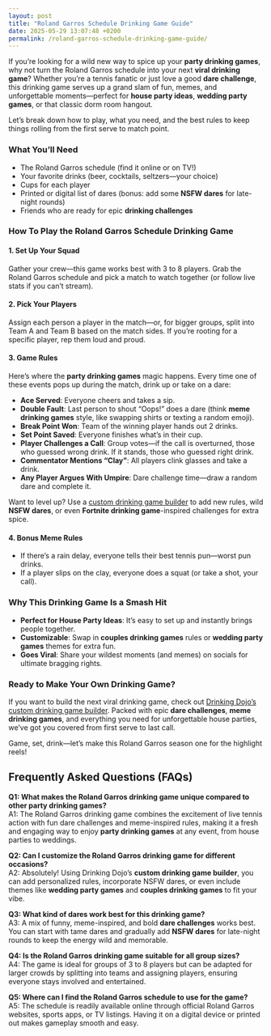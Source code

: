 ```yaml
---
layout: post
title: "Roland Garros Schedule Drinking Game Guide"
date: 2025-05-29 13:07:48 +0200
permalink: /roland-garros-schedule-drinking-game-guide/
---
```

If you’re looking for a wild new way to spice up your **party drinking games**, why not turn the Roland Garros schedule into your next **viral drinking game**? Whether you’re a tennis fanatic or just love a good **dare challenge**, this drinking game serves up a grand slam of fun, memes, and unforgettable moments—perfect for **house party ideas**, **wedding party games**, or that classic dorm room hangout.

Let’s break down how to play, what you need, and the best rules to keep things rolling from the first serve to match point.

### What You’ll Need

- The Roland Garros schedule (find it online or on TV!)
- Your favorite drinks (beer, cocktails, seltzers—your choice)
- Cups for each player
- Printed or digital list of dares (bonus: add some **NSFW dares** for late-night rounds)
- Friends who are ready for epic **drinking challenges**

### How To Play the Roland Garros Schedule Drinking Game

#### 1. **Set Up Your Squad**

Gather your crew—this game works best with 3 to 8 players. Grab the Roland Garros schedule and pick a match to watch together (or follow live stats if you can’t stream).

#### 2. **Pick Your Players**

Assign each person a player in the match—or, for bigger groups, split into Team A and Team B based on the match sides. If you’re rooting for a specific player, rep them loud and proud.

#### 3. **Game Rules**

Here’s where the **party drinking games** magic happens. Every time one of these events pops up during the match, drink up or take on a dare:

- **Ace Served**: Everyone cheers and takes a sip.
- **Double Fault**: Last person to shout “Oops!” does a dare (think **meme drinking games** style, like swapping shirts or texting a random emoji).
- **Break Point Won**: Team of the winning player hands out 2 drinks.
- **Set Point Saved**: Everyone finishes what’s in their cup.
- **Player Challenges a Call**: Group votes—if the call is overturned, those who guessed wrong drink. If it stands, those who guessed right drink.
- **Commentator Mentions “Clay”**: All players clink glasses and take a drink.
- **Any Player Argues With Umpire**: Dare challenge time—draw a random dare and complete it.

Want to level up? Use a [custom drinking game builder](https://drinkingdojo.com) to add new rules, wild **NSFW dares**, or even **Fortnite drinking game**-inspired challenges for extra spice.

#### 4. **Bonus Meme Rules**

- If there’s a rain delay, everyone tells their best tennis pun—worst pun drinks.
- If a player slips on the clay, everyone does a squat (or take a shot, your call).

### Why This Drinking Game Is a Smash Hit

- **Perfect for House Party Ideas**: It’s easy to set up and instantly brings people together.
- **Customizable**: Swap in **couples drinking games** rules or **wedding party games** themes for extra fun.
- **Goes Viral**: Share your wildest moments (and memes) on socials for ultimate bragging rights.

### Ready to Make Your Own Drinking Game?

If you want to build the next viral drinking game, check out [Drinking Dojo’s custom drinking game builder](https://drinkingdojo.com). Packed with epic **dare challenges**, **meme drinking games**, and everything you need for unforgettable house parties, we’ve got you covered from first serve to last call.

Game, set, drink—let’s make this Roland Garros season one for the highlight reels!

## Frequently Asked Questions (FAQs)

**Q1: What makes the Roland Garros drinking game unique compared to other party drinking games?**  
A1: The Roland Garros drinking game combines the excitement of live tennis action with fun dare challenges and meme-inspired rules, making it a fresh and engaging way to enjoy **party drinking games** at any event, from house parties to weddings.

**Q2: Can I customize the Roland Garros drinking game for different occasions?**  
A2: Absolutely! Using Drinking Dojo’s **custom drinking game builder**, you can add personalized rules, incorporate NSFW dares, or even include themes like **wedding party games** and **couples drinking games** to fit your vibe.

**Q3: What kind of dares work best for this drinking game?**  
A3: A mix of funny, meme-inspired, and bold **dare challenges** works best. You can start with tame dares and gradually add **NSFW dares** for late-night rounds to keep the energy wild and memorable.

**Q4: Is the Roland Garros drinking game suitable for all group sizes?**  
A4: The game is ideal for groups of 3 to 8 players but can be adapted for larger crowds by splitting into teams and assigning players, ensuring everyone stays involved and entertained.

**Q5: Where can I find the Roland Garros schedule to use for the game?**  
A5: The schedule is readily available online through official Roland Garros websites, sports apps, or TV listings. Having it on a digital device or printed out makes gameplay smooth and easy.

<script type="application/ld+json">
{
  "@context": "https://schema.org",
  "@type": "BlogPosting",
  "headline": "Roland Garros Schedule Drinking Game Guide",
  "description": "Spice up your party drinking games with the Roland Garros schedule drinking game. Perfect for viral drinking games, dare challenges, and unforgettable house party ideas.",
  "image": "https://drinkingdojo.com/images/roland-garros-drinking-game.jpg",
  "author": {
    "@type": "Person",
    "name": "Drinking Dojo"
  },
  "publisher": {
    "@type": "Person",
    "name": "Drinking Dojo"
  },
  "mainEntityOfPage": {
    "@type": "WebPage",
    "@id": "https://drinkingdojo.com/blog/roland-garros-schedule-drinking-game-guide"
  },
  "datePublished": "2024-06-01",
  "dateModified": "2024-06-01"
}
</script>

<script type="application/ld+json">
{
  "@context": "https://schema.org",
  "@type": "FAQPage",
  "mainEntity": [
    {
      "@type": "Question",
      "name": "What makes the Roland Garros drinking game unique compared to other party drinking games?",
      "acceptedAnswer": {
        "@type": "Answer",
        "text": "The Roland Garros drinking game combines the excitement of live tennis action with fun dare challenges and meme-inspired rules, making it a fresh and engaging way to enjoy party drinking games at any event, from house parties to weddings."
      }
    },
    {
      "@type": "Question",
      "name": "Can I customize the Roland Garros drinking game for different occasions?",
      "acceptedAnswer": {
        "@type": "Answer",
        "text": "Absolutely! Using Drinking Dojo’s custom drinking game builder, you can add personalized rules, incorporate NSFW dares, or even include themes like wedding party games and couples drinking games to fit your vibe."
      }
    },
    {
      "@type": "Question",
      "name": "What kind of dares work best for this drinking game?",
      "acceptedAnswer": {
        "@type": "Answer",
        "text": "A mix of funny, meme-inspired, and bold dare challenges works best. You can start with tame dares and gradually add NSFW dares for late-night rounds to keep the energy wild and memorable."
      }
    },
    {
      "@type": "Question",
      "name": "Is the Roland Garros drinking game suitable for all group sizes?",
      "acceptedAnswer": {
        "@type": "Answer",
        "text": "The game is ideal for groups of 3 to 8 players but can be adapted for larger crowds by splitting into teams and assigning players, ensuring everyone stays involved and entertained."
      }
    },
    {
      "@type": "Question",
      "name": "Where can I find the Roland Garros schedule to use for the game?",
      "acceptedAnswer": {
        "@type": "Answer",
        "text": "The schedule is readily available online through official Roland Garros websites, sports apps, or TV listings. Having it on a digital device or printed out makes gameplay smooth and easy."
      }
    }
  ]
}
</script>